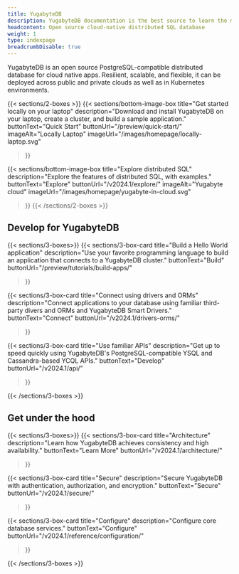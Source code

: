 ```yaml
---
title: YugabyteDB
description: YugabyteDB documentation is the best source to learn the most in-depth information about the YugabyteDB database, YugabyteDB Aeon, and YugabyteDB Anywhere.
headcontent: Open source cloud-native distributed SQL database
weight: 1
type: indexpage
breadcrumbDisable: true
---
```


YugabyteDB is an open source PostgreSQL-compatible distributed database for cloud native apps. Resilient, scalable, and flexible, it can be deployed across public and private clouds as well as in Kubernetes environments.

{{< sections/2-boxes >}}
  {{< sections/bottom-image-box
    title="Get started locally on your laptop"
    description="Download and install YugabyteDB on your laptop, create a cluster, and build a sample application."
    buttonText="Quick Start"
    buttonUrl="/preview/quick-start/"
    imageAlt="Locally Laptop" imageUrl="/images/homepage/locally-laptop.svg"
  >}}

  {{< sections/bottom-image-box
    title="Explore distributed SQL"
    description="Explore the features of distributed SQL, with examples."
    buttonText="Explore"
    buttonUrl="/v2024.1/explore/"
    imageAlt="Yugabyte cloud" imageUrl="/images/homepage/yugabyte-in-cloud.svg"
  >}}
{{< /sections/2-boxes >}}

## Develop for YugabyteDB

{{< sections/3-boxes>}}
  {{< sections/3-box-card
    title="Build a Hello World application"
    description="Use your favorite programming language to build an application that connects to a YugabyteDB cluster."
    buttonText="Build"
    buttonUrl="/preview/tutorials/build-apps/"
  >}}

  {{< sections/3-box-card
    title="Connect using drivers and ORMs"
    description="Connect applications to your database using familiar third-party divers and ORMs and YugabyteDB Smart Drivers."
    buttonText="Connect"
    buttonUrl="/v2024.1/drivers-orms/"
  >}}

  {{< sections/3-box-card
    title="Use familiar APIs"
    description="Get up to speed quickly using YugabyteDB's PostgreSQL-compatible YSQL and Cassandra-based YCQL APIs."
    buttonText="Develop"
    buttonUrl="/v2024.1/api/"
  >}}

{{< /sections/3-boxes >}}

## Get under the hood

{{< sections/3-boxes>}}
  {{< sections/3-box-card
    title="Architecture"
    description="Learn how YugabyteDB achieves consistency and high availability."
    buttonText="Learn More"
    buttonUrl="/v2024.1/architecture/"
  >}}

  {{< sections/3-box-card
    title="Secure"
    description="Secure YugabyteDB with authentication, authorization, and encryption."
    buttonText="Secure"
    buttonUrl="/v2024.1/secure/"
  >}}

  {{< sections/3-box-card
    title="Configure"
    description="Configure core database services."
    buttonText="Configure"
    buttonUrl="/v2024.1/reference/configuration/"
  >}}

{{< /sections/3-boxes >}}

<div class="row">
